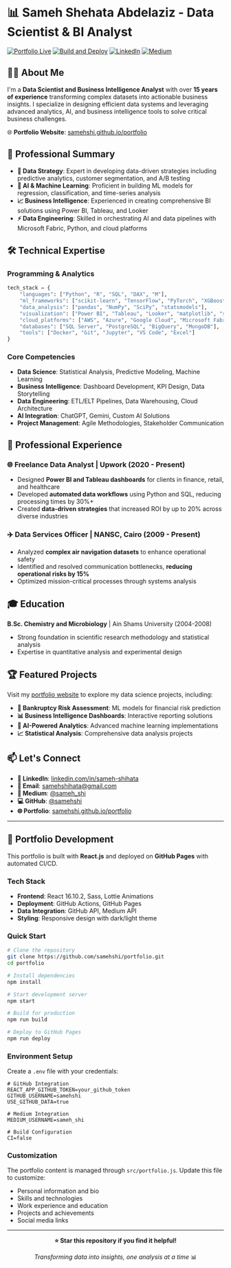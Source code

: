 # 📊 Sameh Shehata Abdelaziz - Data Scientist & BI Analyst

[![Portfolio Live](https://img.shields.io/badge/Portfolio-Live-brightgreen?style=for-the-badge&logo=github)](https://samehshi.github.io/portfolio/)
[![Build and Deploy](https://img.shields.io/github/actions/workflow/status/samehshi/portfolio/deploy.yml?style=for-the-badge&logo=github-actions)](https://github.com/samehshi/portfolio/actions/workflows/deploy.yml)
[![LinkedIn](https://img.shields.io/badge/LinkedIn-Connect-blue?style=for-the-badge&logo=linkedin)](https://www.linkedin.com/in/sameh-shihata/)
[![Medium](https://img.shields.io/badge/Medium-Follow-black?style=for-the-badge&logo=medium)](https://medium.com/@sameh_shi)

## 👨‍💻 About Me

I'm a **Data Scientist and Business Intelligence Analyst** with over **15 years of experience** transforming complex datasets into actionable business insights. I specialize in designing efficient data systems and leveraging advanced analytics, AI, and business intelligence tools to solve critical business challenges.

🌐 **Portfolio Website**: [samehshi.github.io/portfolio](https://samehshi.github.io/portfolio/)

## 🚀 Professional Summary

- **🎯 Data Strategy**: Expert in developing data-driven strategies including predictive analytics, customer segmentation, and A/B testing
- **🤖 AI & Machine Learning**: Proficient in building ML models for regression, classification, and time-series analysis
- **📈 Business Intelligence**: Experienced in creating comprehensive BI solutions using Power BI, Tableau, and Looker
- **⚡ Data Engineering**: Skilled in orchestrating AI and data pipelines with Microsoft Fabric, Python, and cloud platforms

## 🛠️ Technical Expertise

### Programming & Analytics
```python
tech_stack = {
    "languages": ["Python", "R", "SQL", "DAX", "M"],
    "ml_frameworks": ["scikit-learn", "TensorFlow", "PyTorch", "XGBoost"],
    "data_analysis": ["pandas", "NumPy", "SciPy", "statsmodels"],
    "visualization": ["Power BI", "Tableau", "Looker", "matplotlib", "seaborn", "plotly"],
    "cloud_platforms": ["AWS", "Azure", "Google Cloud", "Microsoft Fabric"],
    "databases": ["SQL Server", "PostgreSQL", "BigQuery", "MongoDB"],
    "tools": ["Docker", "Git", "Jupyter", "VS Code", "Excel"]
}
```

### Core Competencies
- **Data Science**: Statistical Analysis, Predictive Modeling, Machine Learning
- **Business Intelligence**: Dashboard Development, KPI Design, Data Storytelling
- **Data Engineering**: ETL/ELT Pipelines, Data Warehousing, Cloud Architecture
- **AI Integration**: ChatGPT, Gemini, Custom AI Solutions
- **Project Management**: Agile Methodologies, Stakeholder Communication

## 💼 Professional Experience

### 🌐 Freelance Data Analyst | Upwork (2020 - Present)
- Designed **Power BI and Tableau dashboards** for clients in finance, retail, and healthcare
- Developed **automated data workflows** using Python and SQL, reducing processing times by 30%+
- Created **data-driven strategies** that increased ROI by up to 20% across diverse industries

### ✈️ Data Services Officer | NANSC, Cairo (2009 - Present)
- Analyzed **complex air navigation datasets** to enhance operational safety
- Identified and resolved communication bottlenecks, **reducing operational risks by 15%**
- Optimized mission-critical processes through systems analysis

## 🎓 Education

**B.Sc. Chemistry and Microbiology** | Ain Shams University (2004-2008)
- Strong foundation in scientific research methodology and statistical analysis
- Expertise in quantitative analysis and experimental design

## 🏆 Featured Projects

Visit my [portfolio website](https://samehshi.github.io/portfolio/) to explore my data science projects, including:

- **🏦 Bankruptcy Risk Assessment**: ML models for financial risk prediction
- **📊 Business Intelligence Dashboards**: Interactive reporting solutions
- **🤖 AI-Powered Analytics**: Advanced machine learning implementations
- **📈 Statistical Analysis**: Comprehensive data analysis projects

## 📫 Let's Connect

- **💼 LinkedIn**: [linkedin.com/in/sameh-shihata](https://www.linkedin.com/in/sameh-shihata/)
- **📧 Email**: [samehshihata@gmail.com](mailto:samehshihata@gmail.com)
- **📝 Medium**: [@sameh_shi](https://medium.com/@sameh_shi)
- **💻 GitHub**: [@samehshi](https://github.com/samehshi)
- **🌐 Portfolio**: [samehshi.github.io/portfolio](https://samehshi.github.io/portfolio/)

---

## 🚀 Portfolio Development

This portfolio is built with **React.js** and deployed on **GitHub Pages** with automated CI/CD.

### Tech Stack
- **Frontend**: React 16.10.2, Sass, Lottie Animations
- **Deployment**: GitHub Actions, GitHub Pages
- **Data Integration**: GitHub API, Medium API
- **Styling**: Responsive design with dark/light theme

### Quick Start

```bash
# Clone the repository
git clone https://github.com/samehshi/portfolio.git
cd portfolio

# Install dependencies
npm install

# Start development server
npm start

# Build for production
npm run build

# Deploy to GitHub Pages
npm run deploy
```

### Environment Setup

Create a `.env` file with your credentials:

```env
# GitHub Integration
REACT_APP_GITHUB_TOKEN=your_github_token
GITHUB_USERNAME=samehshi
USE_GITHUB_DATA=true

# Medium Integration
MEDIUM_USERNAME=sameh_shi

# Build Configuration
CI=false
```

### Customization

The portfolio content is managed through `src/portfolio.js`. Update this file to customize:
- Personal information and bio
- Skills and technologies
- Work experience and education
- Projects and achievements
- Social media links

---

<div align="center">

**⭐ Star this repository if you find it helpful!**

*Transforming data into insights, one analysis at a time* 📊

</div>